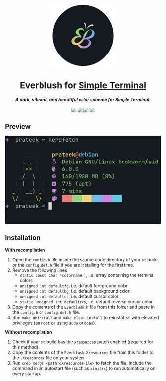 <div align="center">
    <img src="https://raw.githubusercontent.com/Everblush/.github/main/assets/logo.png" height="200px" width="200px" alt="logo"> 
</div>

<h1 align="center">Everblush for <a href="https://st.suckless.org/">Simple Terminal</a></h1>

<h4 align="center"><i>A dark, vibrant, and beautiful color scheme for Simple Terminal.</i></h4>

<p align="center">
    <a href="https://github.com/Everblush/terminal-emulators/stars"><img src="https://img.shields.io/github/stars/Everblush/terminal-emulators?color=e57474&labelColor=1e2528&style=for-the-badge"></a>
    <a href="https://github.com/Everblush/terminal-emulators/issues"><img src="https://img.shields.io/github/issues/Everblush/terminal-emulators?color=67b0e8&labelColor=1e2528&style=for-the-badge"></a>
    <a href="https://github.com/Everblush/terminal-emulators/blob/main/LICENSE"><img src="https://img.shields.io/static/v1?label=license&message=MIT&color=8ccf7e&labelColor=1e2528&style=for-the-badge"></a>
    <a href="https://github.com/Everblush/terminal-emulators/network/members"><img src="https://img.shields.io/github/forks/Everblush/terminal-emulators?color=e5c76b&labelColor=1e2528&style=for-the-badge"></a>
</p>

## Preview

![Everblush Simple Terminal](https://raw.githubusercontent.com/Everblush/terminal-emulators/main/assets/Everblush-Simple-Terminal.webp)

## Installation

**With recompilation**

1. Open the `config.h` file inside the source code directory of your `st` build, or the `config.def.h` file if you are installing for the first time.
2. Remove the following lines
    - `static const char *colorname[]`, i.e. array containing the terminal colors
    - `unsigned int defaultfg`, i.e. default foreground color
    - `unsigned int defaultbg`, i.e. default background color
    - `unsigned int defaultcs`, i.e. default cursor color
    - `static unsigned int defaultrcs`, i.e. default reverse cursor color
3. Copy the contents of the `Everblush.h` file from this folder and paste in the `config.h` or `config.def.h` file.
4. Run `make uninstall` and `make clean install` to reinstall `st` with elevated privileges (as `root` or using `sudo` or `doas`).

**Without recompilation**

1. Check if your `st` build has the [`xresources`](https://st.suckless.org/patches/xresources/) patch enabled (required for this method).
2. Copy the contents of the `Everblush.Xresources` file from this folder to the `.Xresources` file on your system.
3. Run `xrdb merge <pathToXresourcesFile>` to fetch the file, include the command in an autostart file (such as `xinitrc`) to run automatically on every startup.
